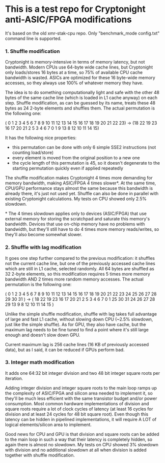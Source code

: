 # This is a test repo for Cryptonight anti-ASIC/FPGA modifications

It's based on the old xmr-stak-cpu repo. Only "benchmark_mode config.txt" command line is supported.

### 1. Shuffle modification

Cryptonight is memory-intensive in terms of memory latency, but not bandwidth. Modern CPUs use 64-byte wide cache lines, but Cryptonight only loads/stores 16 bytes at a time, so 75% of available CPU cache bandwidth is wasted. ASICs are optimized for these 16 byte-wide memory accesses, so they always use 100% of whatever memory they have.

The idea is to do something computationally light and safe with the other 48 bytes of the same cache line (which is loaded in L1 cache anyway) on each step. Shuffle modification, as can be guessed by its name, treats these 48 bytes as 24 2-byte elements and shuffles them. The actual permutation is the following one:

( 0  1  2  3  4  5  6  7  8  9 10 11 12 13 14 15 16 17 18 19 20 21 22 23) ->
(18 22 19 23 16 17 20 21  2  5  3  4  6  7  0  1  9 13  8 12 10 11 14 15)

It has the following nice properties:
- this permutation can be done with only 6 simple SSE2 instructions (not counting load/store)
- every element is moved from the original position to a new one
- the cycle length of this permutation is 45, so it doesn't degenerate to the starting permutation quickly even if applied repeatedly

The shuffle modification makes Cryptonight 4 times more demanding for memory bandwidth, making ASIC/FPGA 4 times slower\*. At the same time, CPU/GPU performance stays almost the same because this bandwidth is already there, it's just not used yet. Shuffle can also be done in parallel with existing Cryptonight calculations. My tests on CPU showed only 2.5% slowdown.

\* The 4 times slowdown applies only to devices (ASIC/FPGA) that use external memory for storing the scratchpad and saturate this memory's bandwidth. Devices that use on-chip memory have no problems with bandwidth, but they'll still have to do 4 times more memory reads/writes, so they'll also become somewhat slower.

### 2. Shuffle with lag modification

It goes one step further compared to the previous modification: it shuffles not the current cache line, but one of the previously accessed cache lines which are still in L1 cache, selected randomly. All 64 bytes are shuffled as 32 2-byte elements, so this modification requires 5 times more memory bandwidth AND 2 times more random memory accesses. The actual permutation is the following one:

(  0  1  2  3  4  5  6  7  8  9 10 11 12 13 14 15 16 17 18 19 20 21 22 23 24 25 26 27 28 29 30 31 ) ->
( 18 22 19 23 16 17 20 21  2  5  3  4  6  7  0  1 25 30 31 24 26 27 28 29 13  9  8 12 10 11 14 15 )

Unlike the simple shuffle modification, shuffle with lag takes full advantage of large and fast L1 cache, without slowing down CPU (~2.5% slowdown, just like the simple shuffle). As for GPU, they also have cache, but the maximum lag needs to be fine tuned to find a point where it's still large enough and doesn't slow down GPU.

Current maximum lag is 256 cache lines (16 KB of previously accessed data), but as I said, it can be reduced if GPUs perform bad.

### 3. Integer math modification

It adds one 64:32 bit integer division and two 48 bit integer square roots per iteration.

Adding integer division and integer square roots to the main loop ramps up the complexity of ASIC/FPGA and silicon area needed to implement it, so they'll be much less efficient with the same transistor budget and/or power consumption. Most common hardware implementations of division and square roots require a lot of clock cycles of latency (at least 16 cycles for division and at least 24 cycles for 48 bit square root). Even though this latency can be hidden in pipelined implementations, it will require A LOT of logical elements/silicon area to implement.

Good news for CPU and GPU is that division and square roots can be added to the main loop in such a way that their latency is completely hidden, so again there is almost no slowdown. My tests on CPU showed 3% slowdown with division and no additional slowdown at all when division is added together with shuffle modification.
